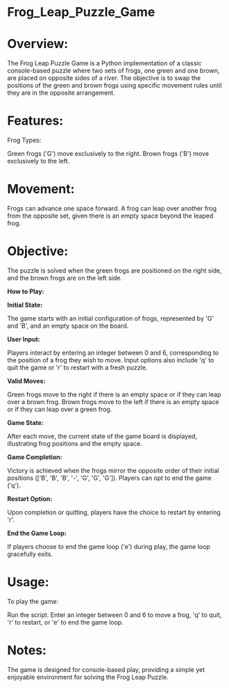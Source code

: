 # Frog_Leap_Puzzle_Game

# Overview:
The Frog Leap Puzzle Game is a Python implementation of a classic console-based puzzle where two sets of frogs, one green and one brown, are placed on opposite sides of a river. The objective is to swap the positions of the green and brown frogs using specific movement rules until they are in the opposite arrangement.

# Features:
Frog Types:

Green frogs ('G') move exclusively to the right.
Brown frogs ('B') move exclusively to the left.

# Movement:

Frogs can advance one space forward.
A frog can leap over another frog from the opposite set, given there is an empty space beyond the leaped frog.

# Objective:

The puzzle is solved when the green frogs are positioned on the right side, and the brown frogs are on the left side.

**How to Play:**

**Initial State:**

The game starts with an initial configuration of frogs, represented by 'G' and 'B', and an empty space on the board.

**User Input:**

Players interact by entering an integer between 0 and 6, corresponding to the position of a frog they wish to move.
Input options also include 'q' to quit the game or 'r' to restart with a fresh puzzle.

**Valid Moves:**

Green frogs move to the right if there is an empty space or if they can leap over a brown frog.
Brown frogs move to the left if there is an empty space or if they can leap over a green frog.

**Game State:**

After each move, the current state of the game board is displayed, illustrating frog positions and the empty space.

**Game Completion:**

Victory is achieved when the frogs mirror the opposite order of their initial positions (['B', 'B', 'B', '-', 'G', 'G', 'G']).
Players can opt to end the game ('q').

**Restart Option:**

Upon completion or quitting, players have the choice to restart by entering 'r'.

**End the Game Loop:**

If players choose to end the game loop ('e') during play, the game loop gracefully exits.

# Usage:

To play the game:

Run the script.
Enter an integer between 0 and 6 to move a frog, 'q' to quit, 'r' to restart, or 'e' to end the game loop.

# Notes:
The game is designed for console-based play, providing a simple yet enjoyable environment for solving the Frog Leap Puzzle.
